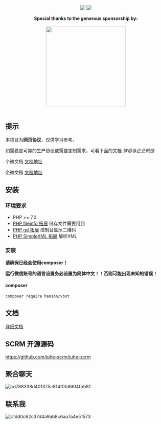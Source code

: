 <p align="center">
<a href="http://hanc.cc"><img src="https://img.shields.io/badge/contact-@HanSon-orange.svg?style=flat"></a>
<img src="https://img.shields.io/badge/license-MIT-green.svg?style=flat">
</p>

<p align="center">
  <b>Special thanks to the generous sponsorship by:</b>
  <br><br>
  <a target="_blank" href="https://www.jetbrains.com/?from=laravel-work-exception">
    <img src="https://i.loli.net/2018/03/21/5ab223b75cdfa.png" width=250>
  </a>
  <br><br>
</p>

## 提示

本项目为**网页协议**，仅供学习参考。

如需稳定可靠的生产协议或需要定制需求，可看下面的文档 *微信与企业微信*

个微文档 [文档地址](https://www.apifox.cn/apidoc/shared-71b9855b-693c-48fc-858b-cde2c5afe5a8)

企微文档 [文档地址](https://www.apifox.cn/apidoc/shared-d478def0-67c1-4161-b385-eef8a94e9d17)

## 安装

### 环境要求

- PHP >= 7.0
- [PHP fileinfo 拓展](http://php.net/manual/en/book.fileinfo.php) 储存文件需要用到
- [PHP gd 拓展](http://php.net/manual/en/book.image.php) 控制台显示二维码
- [PHP SimpleXML 拓展](https://secure.php.net/manual/en/book.simplexml.php) 解析XML

### 安装

**请确保已经会使用composer！**

**运行微信账号的语言设置务必设置为简体中文！！否则可能出现未知的错误！**

#### composer

```
composer require hanson/vbot
```

## 文档
[详细文档](http://create.hanc.cc/vbot)

## SCRM 开源源码
https://github.com/juhe-scrm/juhe-scrm

## 聚合聊天
![cd788338d401375c814f0fd66f4fbb81](https://github.com/Hanson/vbot/assets/10583423/034ce0fb-12c2-4ce0-8335-cf5132b17bca)


## 联系我
![c1dd0c62c37d4a9ab8c6aa7a4e51573](https://user-images.githubusercontent.com/10583423/220509100-a4ecf72e-5d98-41bb-bcbf-41f955c99ba4.jpg)
